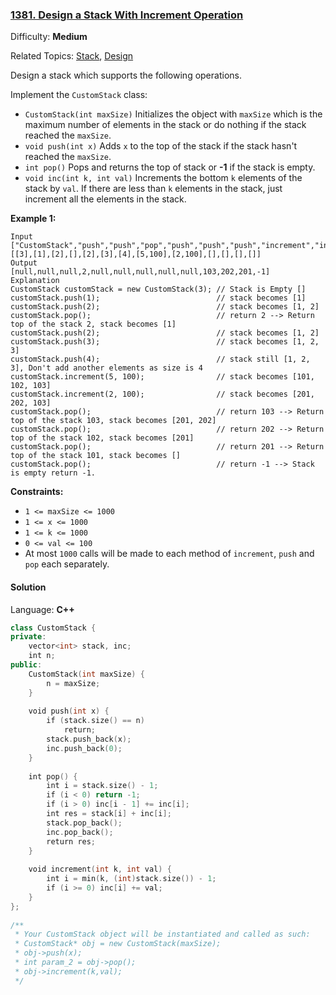 ### [1381\. Design a Stack With Increment Operation](https://leetcode.com/problems/design-a-stack-with-increment-operation/)

Difficulty: **Medium**

Related Topics: [Stack](https://leetcode.com/tag/stack/), [Design](https://leetcode.com/tag/design/)

Design a stack which supports the following operations.

Implement the `CustomStack` class:

- `CustomStack(int maxSize)` Initializes the object with `maxSize` which is the maximum number of elements in the stack or do nothing if the stack reached the `maxSize`.
- `void push(int x)` Adds `x` to the top of the stack if the stack hasn't reached the `maxSize`.
- `int pop()` Pops and returns the top of stack or **-1** if the stack is empty.
- `void inc(int k, int val)` Increments the bottom `k` elements of the stack by `val`. If there are less than `k` elements in the stack, just increment all the elements in the stack.

**Example 1:**

```
Input
["CustomStack","push","push","pop","push","push","push","increment","increment","pop","pop","pop","pop"]
[[3],[1],[2],[],[2],[3],[4],[5,100],[2,100],[],[],[],[]]
Output
[null,null,null,2,null,null,null,null,null,103,202,201,-1]
Explanation
CustomStack customStack = new CustomStack(3); // Stack is Empty []
customStack.push(1);                          // stack becomes [1]
customStack.push(2);                          // stack becomes [1, 2]
customStack.pop();                            // return 2 --> Return top of the stack 2, stack becomes [1]
customStack.push(2);                          // stack becomes [1, 2]
customStack.push(3);                          // stack becomes [1, 2, 3]
customStack.push(4);                          // stack still [1, 2, 3], Don't add another elements as size is 4
customStack.increment(5, 100);                // stack becomes [101, 102, 103]
customStack.increment(2, 100);                // stack becomes [201, 202, 103]
customStack.pop();                            // return 103 --> Return top of the stack 103, stack becomes [201, 202]
customStack.pop();                            // return 202 --> Return top of the stack 102, stack becomes [201]
customStack.pop();                            // return 201 --> Return top of the stack 101, stack becomes []
customStack.pop();                            // return -1 --> Stack is empty return -1.
```

**Constraints:**

- `1 <= maxSize <= 1000`
- `1 <= x <= 1000`
- `1 <= k <= 1000`
- `0 <= val <= 100`
- At most `1000` calls will be made to each method of `increment`, `push` and `pop` each separately.

#### Solution

Language: **C++**

```c++
class CustomStack {
private:
    vector<int> stack, inc;
    int n;
public:
    CustomStack(int maxSize) {
        n = maxSize;
    }
​
    void push(int x) {
        if (stack.size() == n)
            return;
        stack.push_back(x);
        inc.push_back(0);
    }
​
    int pop() {
        int i = stack.size() - 1;
        if (i < 0) return -1;
        if (i > 0) inc[i - 1] += inc[i];
        int res = stack[i] + inc[i];
        stack.pop_back();
        inc.pop_back();
        return res;
    }
​
    void increment(int k, int val) {
        int i = min(k, (int)stack.size()) - 1;
        if (i >= 0) inc[i] += val;
    }
};
​
/**
 * Your CustomStack object will be instantiated and called as such:
 * CustomStack* obj = new CustomStack(maxSize);
 * obj->push(x);
 * int param_2 = obj->pop();
 * obj->increment(k,val);
 */
```
